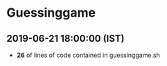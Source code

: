 # Guessinggame

## 2019-06-21 18:00:00 (IST)

- **26** of lines of code contained in guessinggame.sh
